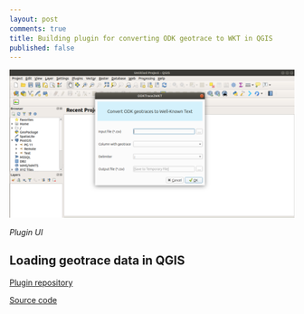 ```yaml
---
layout: post
comments: true
title: Building plugin for converting ODK geotrace to WKT in QGIS
published: false
---
```



![](https://raw.githubusercontent.com/samweli/jekyll-now/master/images/odktrace2wkt.png)

_Plugin UI_

## Loading geotrace data in QGIS

[Plugin repository](https://plugins.qgis.org/plugins/odktrace2wkt/)

[Source code](https://github.com/Samweli/odktrace2wkt)
